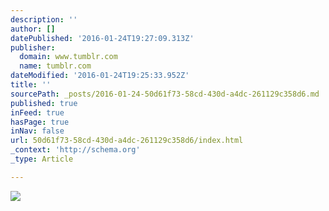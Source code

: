 ```yaml
---
description: ''
author: []
datePublished: '2016-01-24T19:27:09.313Z'
publisher:
  domain: www.tumblr.com
  name: tumblr.com
dateModified: '2016-01-24T19:25:33.952Z'
title: ''
sourcePath: _posts/2016-01-24-50d61f73-58cd-430d-a4dc-261129c358d6.md
published: true
inFeed: true
hasPage: true
inNav: false
url: 50d61f73-58cd-430d-a4dc-261129c358d6/index.html
_context: 'http://schema.org'
_type: Article

---
```

![](https://36.media.tumblr.com/7fa1e1140e2cfa18d7bbeec39dac9899/tumblr_nxliuv5Rso1qkwb3to1_540.jpg)